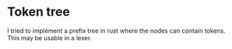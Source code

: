 # Token tree

I tried to implement a prefix tree in rust where the nodes can contain tokens.
This may be usable in a lexer.
